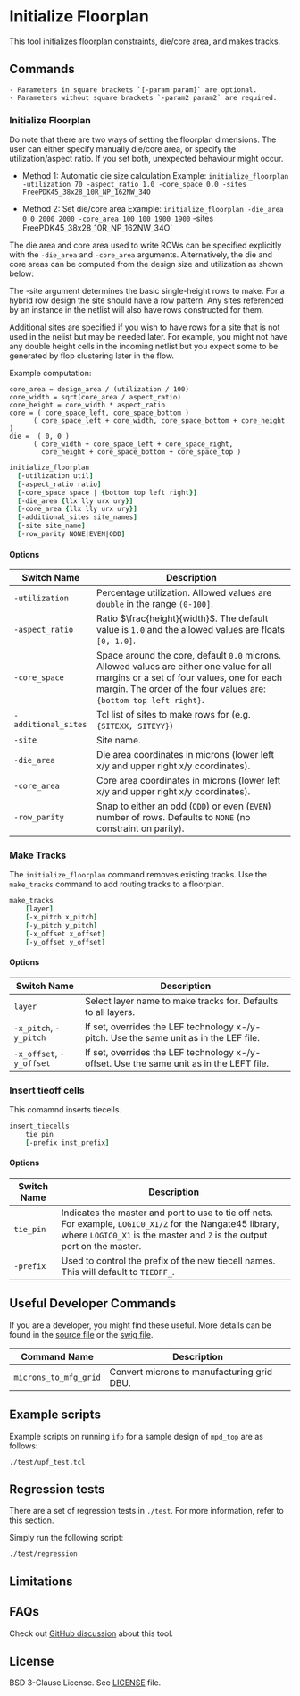 # Initialize Floorplan

This tool initializes floorplan constraints, die/core area, and makes tracks. 

## Commands

```{note}
- Parameters in square brackets `[-param param]` are optional.
- Parameters without square brackets `-param2 param2` are required.
```

### Initialize Floorplan

Do note that there are two ways of setting the floorplan dimensions.
The user can either specify manually die/core area, or
specify the utilization/aspect ratio. If you set both, 
unexpected behaviour might occur.

- Method 1: Automatic die size calculation
Example: `initialize_floorplan -utilization 70 -aspect_ratio 1.0 -core_space 0.0 -sites FreePDK45_38x28_10R_NP_162NW_34O`

- Method 2: Set die/core area
Example: `initialize_floorplan -die_area 0 0 2000 2000 -core_area 100 100 1900 1900` -sites FreePDK45_38x28_10R_NP_162NW_34O`

The die area and core area used to write ROWs can be specified explicitly
with the `-die_area` and `-core_area` arguments. Alternatively, the die and
core areas can be computed from the design size and utilization as shown below:

The -site argument determines the basic single-height rows to make.
For a hybrid row design the site should have a row pattern.  Any sites
referenced by an instance in the netlist will also have rows
constructed for them.

Additional sites are specified if you wish to have rows for a site
that is not used in the nelist but may be needed later.  For example,
you might not have any double height cells in the incoming netlist but
you expect some to be generated by flop clustering later in the flow.

Example computation:

```
core_area = design_area / (utilization / 100)
core_width = sqrt(core_area / aspect_ratio)
core_height = core_width * aspect_ratio
core = ( core_space_left, core_space_bottom )
      ( core_space_left + core_width, core_space_bottom + core_height )
die =  ( 0, 0 )
      ( core_width + core_space_left + core_space_right,
        core_height + core_space_bottom + core_space_top )
```


```tcl
initialize_floorplan
  [-utilization util]
  [-aspect_ratio ratio]
  [-core_space space | {bottom top left right}]
  [-die_area {llx lly urx ury}]
  [-core_area {llx lly urx ury}]
  [-additional_sites site_names]
  [-site site_name]
  [-row_parity NONE|EVEN|ODD]
```

#### Options

| Switch Name | Description |
| ----- | ----- |
| `-utilization` | Percentage utilization. Allowed values are `double` in the range `(0-100]`. |
| `-aspect_ratio` | Ratio $\frac{height}{width}$. The default value is `1.0` and the allowed values are floats `[0, 1.0]`. |
| `-core_space` | Space around the core, default `0.0` microns. Allowed values are either one value for all margins or a set of four values, one for each margin. The order of the four values are: `{bottom top left right}`. |
| `-additional_sites` | Tcl list of sites to make rows for (e.g. `{SITEXX, SITEYY}`) |
| `-site` | Site name. |
| `-die_area` | Die area coordinates in microns (lower left x/y and upper right x/y coordinates). |
| `-core_area` | Core area coordinates in microns (lower left x/y and upper right x/y coordinates). |
| `-row_parity` | Snap to either an odd (`ODD`) or even (`EVEN`) number of rows. Defaults to `NONE` (no constraint on parity). |

### Make Tracks

The `initialize_floorplan` command removes existing tracks. 
Use the `make_tracks` command to add routing tracks to a floorplan.

```tcl
make_tracks 
    [layer]
    [-x_pitch x_pitch]
    [-y_pitch y_pitch]
    [-x_offset x_offset]
    [-y_offset y_offset]
```

#### Options

| Switch Name | Description |
| ----- | ----- |
| `layer` | Select layer name to make tracks for. Defaults to all layers. |
| `-x_pitch`, `-y_pitch` | If set, overrides the LEF technology x-/y- pitch. Use the same unit as in the LEF file. |
| `-x_offset`, `-y_offset` | If set, overrides the LEF technology x-/y- offset. Use the same unit as in the LEFT file. |

### Insert tieoff cells

This comamnd inserts tiecells.

```tcl
insert_tiecells 
    tie_pin
    [-prefix inst_prefix]
```

#### Options

| Switch Name | Description |
| ----- | ----- |
| `tie_pin` | Indicates the master and port to use to tie off nets. For example, `LOGIC0_X1/Z` for the Nangate45 library, where `LOGIC0_X1` is the master and `Z` is the output port on the master. |
| `-prefix` | Used to control the prefix of the new tiecell names. This will default to `TIEOFF_`. |

## Useful Developer Commands

If you are a developer, you might find these useful. More details can be found in the [source file](./src/InitFloorplan.cc) or the [swig file](./src/InitFloorPlan.i).

| Command Name | Description |
| ----- | ----- |
| `microns_to_mfg_grid` | Convert microns to manufacturing grid DBU. |

## Example scripts

Example scripts on running `ifp` for a sample design of `mpd_top` are as follows:

```
./test/upf_test.tcl
```

## Regression tests

There are a set of regression tests in `./test`. For more information, refer to this [section](../../README.md#regression-tests).

Simply run the following script:

```shell
./test/regression
```

## Limitations

## FAQs

Check out
[GitHub discussion](https://github.com/The-OpenROAD-Project/OpenROAD/discussions/categories/q-a?discussions_q=category%3AQ%26A+ifp+in%3Atitle)
about this tool.

## License

BSD 3-Clause License. See [LICENSE](LICENSE) file.
